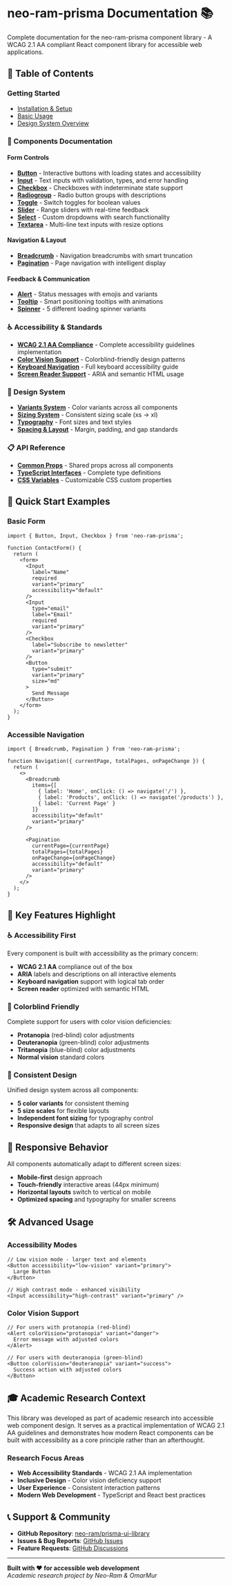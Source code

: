 # neo-ram-prisma Documentation 📚

Complete documentation for the neo-ram-prisma component library - A WCAG 2.1 AA compliant React component library for accessible web applications.

## 📖 Table of Contents

### Getting Started
- [Installation & Setup](../README.md#installation)
- [Basic Usage](../README.md#usage-examples)
- [Design System Overview](../README.md#design-system)

### 🧩 Components Documentation

#### Form Controls
- [**Button**](./components/Button.md) - Interactive buttons with loading states and accessibility
- [**Input**](./components/Input.md) - Text inputs with validation, types, and error handling
- [**Checkbox**](./components/Checkbox.md) - Checkboxes with indeterminate state support
- [**Radiogroup**](./components/Radiogroup.md) - Radio button groups with descriptions
- [**Toggle**](./components/Toggle.md) - Switch toggles for boolean values
- [**Slider**](./components/Slider.md) - Range sliders with real-time feedback
- [**Select**](./components/Select.md) - Custom dropdowns with search functionality
- [**Textarea**](./components/Textarea.md) - Multi-line text inputs with resize options

#### Navigation & Layout
- [**Breadcrumb**](./components/Breadcrumb.md) - Navigation breadcrumbs with smart truncation
- [**Pagination**](./components/Pagination.md) - Page navigation with intelligent display

#### Feedback & Communication
- [**Alert**](./components/Alert.md) - Status messages with emojis and variants
- [**Tooltip**](./components/Tooltip.md) - Smart positioning tooltips with animations
- [**Spinner**](./components/Spinner.md) - 5 different loading spinner variants

### ♿ Accessibility & Standards
- [**WCAG 2.1 AA Compliance**](./accessibility.md) - Complete accessibility guidelines implementation
- [**Color Vision Support**](./accessibility.md#color-vision) - Colorblind-friendly design patterns
- [**Keyboard Navigation**](./accessibility.md#keyboard) - Full keyboard accessibility guide
- [**Screen Reader Support**](./accessibility.md#screen-readers) - ARIA and semantic HTML usage

### 🎨 Design System
- [**Variants System**](./design-system.md#variants) - Color variants across all components
- [**Sizing System**](./design-system.md#sizes) - Consistent sizing scale (xs → xl)
- [**Typography**](./design-system.md#typography) - Font sizes and text styles
- [**Spacing & Layout**](./design-system.md#spacing) - Margin, padding, and gap standards

### 📋 API Reference
- [**Common Props**](./api-reference.md#common-props) - Shared props across all components
- [**TypeScript Interfaces**](./api-reference.md#interfaces) - Complete type definitions
- [**CSS Variables**](./api-reference.md#css-variables) - Customizable CSS custom properties

## 🚀 Quick Start Examples

### Basic Form
```tsx
import { Button, Input, Checkbox } from 'neo-ram-prisma';

function ContactForm() {
  return (
    <form>
      <Input 
        label="Name" 
        required 
        variant="primary" 
        accessibility="default" 
      />
      <Input 
        type="email" 
        label="Email" 
        required 
        variant="primary" 
      />
      <Checkbox 
        label="Subscribe to newsletter" 
        variant="primary" 
      />
      <Button 
        type="submit" 
        variant="primary" 
        size="md"
      >
        Send Message
      </Button>
    </form>
  );
}
```

### Accessible Navigation
```tsx
import { Breadcrumb, Pagination } from 'neo-ram-prisma';

function Navigation({ currentPage, totalPages, onPageChange }) {
  return (
    <>
      <Breadcrumb 
        items={[
          { label: 'Home', onClick: () => navigate('/') },
          { label: 'Products', onClick: () => navigate('/products') },
          { label: 'Current Page' }
        ]}
        accessibility="default"
        variant="primary"
      />
      
      <Pagination 
        currentPage={currentPage}
        totalPages={totalPages}
        onPageChange={onPageChange}
        accessibility="default"
        variant="primary"
      />
    </>
  );
}
```

## 🎯 Key Features Highlight

### ♿ Accessibility First
Every component is built with accessibility as the primary concern:
- **WCAG 2.1 AA** compliance out of the box
- **ARIA** labels and descriptions on all interactive elements
- **Keyboard navigation** support with logical tab order
- **Screen reader** optimized with semantic HTML

### 🌈 Colorblind Friendly
Complete support for users with color vision deficiencies:
- **Protanopia** (red-blind) color adjustments
- **Deuteranopia** (green-blind) color adjustments  
- **Tritanopia** (blue-blind) color adjustments
- **Normal vision** standard colors

### 🎨 Consistent Design
Unified design system across all components:
- **5 color variants** for consistent theming
- **5 size scales** for flexible layouts
- **Independent font sizing** for typography control
- **Responsive design** that adapts to all screen sizes

## 📱 Responsive Behavior

All components automatically adapt to different screen sizes:
- **Mobile-first** design approach
- **Touch-friendly** interactive areas (44px minimum)
- **Horizontal layouts** switch to vertical on mobile
- **Optimized spacing** and typography for smaller screens

## 🛠️ Advanced Usage

### Accessibility Modes
```tsx
// Low vision mode - larger text and elements
<Button accessibility="low-vision" variant="primary">
  Large Button
</Button>

// High contrast mode - enhanced visibility
<Input accessibility="high-contrast" variant="primary" />
```

### Color Vision Support
```tsx
// For users with protanopia (red-blind)
<Alert colorVision="protanopia" variant="danger">
  Error message with adjusted colors
</Alert>

// For users with deuteranopia (green-blind)  
<Button colorVision="deuteranopia" variant="success">
  Success action with adjusted colors
</Button>
```

## 🎓 Academic Research Context

This library was developed as part of academic research into accessible web component design. It serves as a practical implementation of WCAG 2.1 AA guidelines and demonstrates how modern React components can be built with accessibility as a core principle rather than an afterthought.

### Research Focus Areas
- **Web Accessibility Standards** - WCAG 2.1 AA implementation
- **Inclusive Design** - Color vision deficiency support
- **User Experience** - Consistent interaction patterns
- **Modern Web Development** - TypeScript and React best practices

## 📞 Support & Community

- **GitHub Repository**: [neo-ram/prisma-ui-library](https://github.com/Neo-Ram/prisma-ui-library)
- **Issues & Bug Reports**: [GitHub Issues](https://github.com/Neo-Ram/prisma-ui-library/issues)
- **Feature Requests**: [GitHub Discussions](https://github.com/Neo-Ram/prisma-ui-library/discussions)

---

**Built with ❤️ for accessible web development**  
*Academic research project by Neo-Ram & OmarMur*